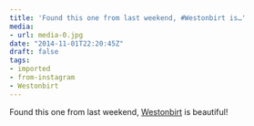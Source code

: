 ```yaml
---
title: 'Found this one from last weekend, #Westonbirt is…'
media:
- url: media-0.jpg
date: "2014-11-01T22:20:45Z"
draft: false
tags:
- imported
- from-instagram
- Westonbirt
---
```

Found this one from last weekend, [Westonbirt](/tags/Westonbirt) is beautiful!
